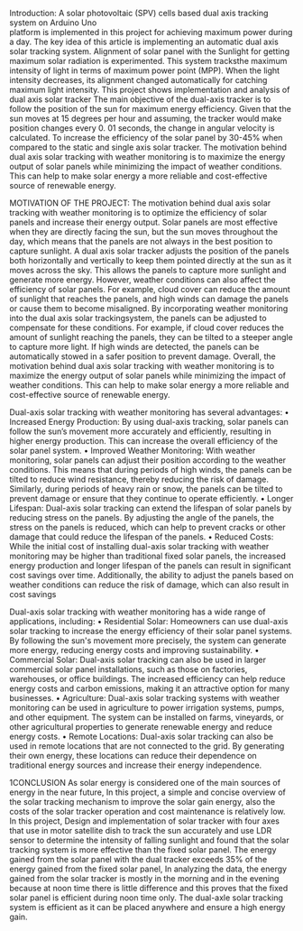 Introduction:
A solar photovoltaic (SPV) cells based dual axis tracking system on Arduino Uno                                               
platform is implemented in this project for achieving maximum power during a day. The key 
idea of this article is implementing an automatic dual axis solar tracking system. Alignment of 
solar panel with the Sunlight for getting maximum solar radiation is experimented. This system 
tracksthe maximum intensity of light in terms of maximum power point (MPP). When the light 
intensity decreases, its alignment changed automatically for catching maximum light intensity. 
This project shows implementation and analysis of dual axis solar tracker
The main objective of the dual-axis tracker is to follow the position of the sun for 
maximum energy efficiency. Given that the sun moves at 15 degrees per hour and assuming, 
the tracker would make position changes every 0. 01 seconds, the change in angular velocity 
is calculated. To increase the efficiency of the solar panel by 30-45% when compared to the 
static and single axis solar tracker.
The motivation behind dual axis solar tracking with weather monitoring is to maximize 
the energy output of solar panels while minimizing the impact of weather conditions. This can 
help to make solar energy a more reliable and cost-effective source of renewable energy.

MOTIVATION OF THE PROJECT:
The motivation behind dual axis solar tracking with weather monitoring is to optimize 
the efficiency of solar panels and increase their energy output. Solar panels are most 
effective when they are directly facing the sun, but the sun moves throughout the day, 
which means that the panels are not always in the best position to capture sunlight.
A dual axis solar tracker adjusts the position of the panels both horizontally and 
vertically to keep them pointed directly at the sun as it moves across the sky. This allows 
the panels to capture more sunlight and generate more energy.
However, weather conditions can also affect the efficiency of solar panels. For 
example, cloud cover can reduce the amount of sunlight that reaches the panels, and high 
winds can damage the panels or cause them to become misaligned.
By incorporating weather monitoring into the dual axis solar trackingsystem, the panels can be adjusted to compensate for these conditions. For example, if 
cloud cover reduces the amount of sunlight reaching the panels, they can be tilted to a 
steeper
angle to capture more light. If high winds are detected, the panels can be automatically 
stowed in a safer position to prevent damage.
Overall, the motivation behind dual axis solar tracking with weather monitoring is to 
maximize the energy output of solar panels while minimizing the impact of weather 
conditions. This can help to make solar energy a more reliable and cost-effective source
of renewable energy.

Dual-axis solar tracking with weather monitoring has several advantages:
• Increased Energy Production: By using dual-axis tracking, solar panels can follow the 
sun’s movement more accurately and efficiently, resulting in higher energy production. 
This can increase the overall efficiency of the solar panel system.
• Improved Weather Monitoring: With weather monitoring, solar panels can adjust their 
position according to the weather conditions. This means that during periods of high 
winds, the panels can be tilted to reduce wind resistance, thereby reducing the risk of 
damage. Similarly, during periods of heavy rain or snow, the panels can be tilted to
prevent damage or ensure that they continue to operate efficiently.
• Longer Lifespan: Dual-axis solar tracking can extend the lifespan of solar panels by 
reducing stress on the panels. By adjusting the angle of the panels, the stress on the panels 
is reduced, which can help to prevent cracks or other damage that could reduce the 
lifespan of the panels.
• Reduced Costs: While the initial cost of installing dual-axis solar tracking with weather 
monitoring may be higher than traditional fixed solar panels, the increased energy 
production and longer lifespan of the panels can result in significant cost savings over 
time. Additionally, the ability to adjust the panels based on weather conditions can reduce 
the risk of damage, which can also result in cost savings

Dual-axis solar tracking with weather monitoring has a wide range of 
applications, including:
• Residential Solar: Homeowners can use dual-axis solar tracking to increase the energy 
efficiency of their solar panel systems. By following the sun's movement more precisely, 
the system can generate more energy, reducing energy costs and improving 
sustainability.
• Commercial Solar: Dual-axis solar tracking can also be used in larger commercial solar 
panel installations, such as those on factories, warehouses, or office buildings. The 
increased efficiency can help reduce energy costs and carbon emissions, making it an 
attractive option for many businesses.
• Agriculture: Dual-axis solar tracking systems with weather monitoring can be used in 
agriculture to power irrigation systems, pumps, and other equipment. The system can be 
installed on farms, vineyards, or other agricultural properties to generate renewable 
energy and reduce energy costs.
• Remote Locations: Dual-axis solar tracking can also be used in remote locations that 
are not connected to the grid. By generating their own energy, these locations can reduce 
their dependence on traditional energy sources and increase their energy independence.

1CONCLUSION
As solar energy is considered one of the main sources of energy in the near future, In
this project, a simple and concise overview of the solar tracking mechanism to improve 
the solar gain energy, also the costs of the solar tracker operation and cost maintenance is 
relatively low. In this project, Design and implementation of solar tracker with four axes 
that use in motor satellite dish to track the sun accurately and use LDR sensor to determine
the intensity of falling sunlight and found that the solar tracking system is more effective
than the fixed solar panel. The energy gained from the solar panel with the dual tracker 
exceeds 35% of the energy gained from the fixed solar panel, In analyzing the data, the
energy gained from the solar tracker is mostly in the morning and in the evening because 
at noon time there is little difference and this proves that the fixed solar panel is efficient 
during noon time only. The dual-axle solar tracking system is efficient as it can be placed 
anywhere and ensure a high energy gain.
